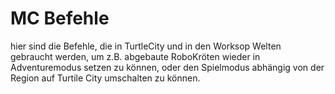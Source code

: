 # MC Befehle
hier sind die Befehle, die in TurtleCity und in den Worksop Welten gebraucht werden,
um z.B. abgebaute RoboKröten wieder in Adventuremodus setzen zu können, oder den Spielmodus abhängig von der Region auf Turtile City umschalten zu können.
